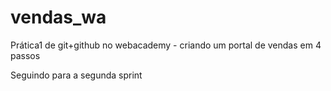 # vendas_wa
Prática1 de git+github no webacademy - criando um portal de vendas em 4 passos

Seguindo para a segunda sprint
